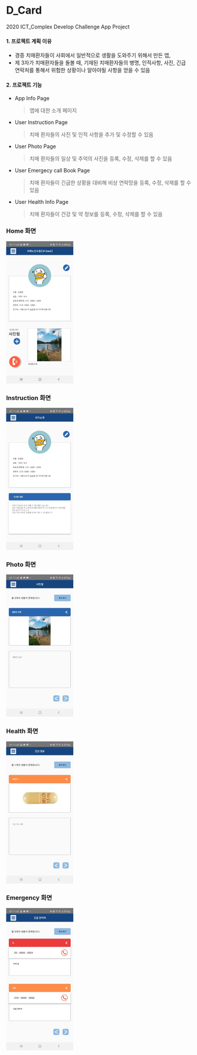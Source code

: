 # D_Card
2020 ICT_Complex Develop Challenge App Project


#### 1. 프로젝트 계획 이유

- 경증 치매환자들이 사회에서 일반적으로 생활을 도와주기 위해서 만든 앱,
- 제 3자가 치매환자들을 돌볼 때, 기재된 치매환자들의 병명, 인적사항, 사진, 긴급 연락처를 통해서 위험한 상황이나 알아야될 사항을 얻을 수 있음

#### 2. 프로젝트 기능
- App Info Page

  > 앱에 대한 소개 페이지

- User Instruction Page

  > 치매 환자들의 사진 및 인적 사항을 추가 및 수정할 수 있음

- User Photo Page

  > 치매 환자들의 일상 및 추억의 사진을 등록, 수정, 삭제를 할 수 있음

- User Emergecy call Book Page

  > 치매 환자들이 긴급한 상황을 대비해 비상 연락망을 등록, 수정, 삭제를 할 수 있음
  
- User Health Info Page

  > 치매 환자들이 건강 및 약 정보를 등록, 수정, 삭제를 할 수 있음




### Home 화면


<img src = "./src/img/Home.jpg" width="182px" height="384px">


### Instruction 화면


<img src = "./src/img/Instruction.jpg" width="182px" height="384px">



### Photo 화면

<img src = "./src/img/Photo.jpg" width="182px" height="384px">



### Health 화면

<img src = "./src/img/Health.jpg" width="182px" height="384px">



### Emergency 화면

<img src = "./src/img/Emergency.jpg" width="182px" height="384px">



